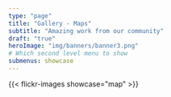 ```yaml
---
type: "page"
title: "Gallery - Maps"
subtitle: "Amazing work from our community"
draft: "true"
heroImage: "img/banners/banner3.png"
# Which second level menu to show
submenus: showcase
---
```


{{< flickr-images showcase="map" >}}